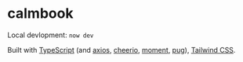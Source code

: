 # calmbook

Local devlopment: `now dev`

Built with
[TypeScript][typescript] (and [axios][axios], [cheerio][cheerio], [moment][moment], [pug][pug]),
[Tailwind CSS][tailwind].

[axios]: <//github.com/axios/axios>
[cheerio]: <//cheerio.js.org>
[moment]: <//momentjs.com>
[pug]: <//pugjs.org>
[tailwind]: <//tailwindcss.com>
[typescript]: <//www.typescriptlang.org>
